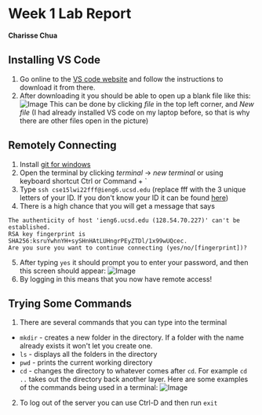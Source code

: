 # **Week 1 Lab Report**
**Charisse Chua**

## Installing VS Code
1. Go online to the [VS code website](https://code.visualstudio.com/) and follow the instructions to download it from there.
2. After downloading it you should be able to open up a blank file like this: 
  ![Image](https://www.linkpicture.com/q/Screenshot-125_1.png)
  This can be done by clicking *file* in the top left corner, and *New file*
(I had already installed VS code on my laptop before, so that is why there are other files open in the picture)

## Remotely Connecting 
1. Install [git for windows](https://gitforwindows.org/)
2. Open the terminal by clicking *terminal* -> *new terminal* or using keyboard shortcut Ctrl or Command + `
3. Type ```ssh cse15lwi22fff@ieng6.ucsd.edu``` (replace fff with the 3 unique letters of your ID. If you don't know your ID it can be found [here](https://sdacs.ucsd.edu/~icc/index.php))
4. There is a high chance that you will get a message that says 
```⤇ ssh cs15lwi23zz@ieng6.ucsd.edu
The authenticity of host 'ieng6.ucsd.edu (128.54.70.227)' can't be established.
RSA key fingerprint is SHA256:ksruYwhnYH+sySHnHAtLUHngrPEyZTDl/1x99wUQcec.
Are you sure you want to continue connecting (yes/no/[fingerprint])?
```
5. After typing ```yes``` it should prompt you to enter your password, and then this screen should appear: 
![Image](https://www.linkpicture.com/q/Screenshot-126_1.png)
6. By logging in this means that you now have remote access!

## Trying Some Commands
1. There are several commands that you can type into the terminal 
* ```mkdir``` - creates a new folder in the directory. If a folder with the name already exists it won't let you create one.  
* ```ls``` - displays all the folders in the directory
* ```pwd``` - prints the current working directory 
* ```cd``` - changes the directory to whatever comes after ```cd```. For example ```cd ..``` takes out the directory back another layer. 
Here are some examples of the commands being used in a terminal: 
![Image](https://www.linkpicture.com/q/Screenshot-127.png)

2. To log out of the server you can use Ctrl-D and then run ```exit```
